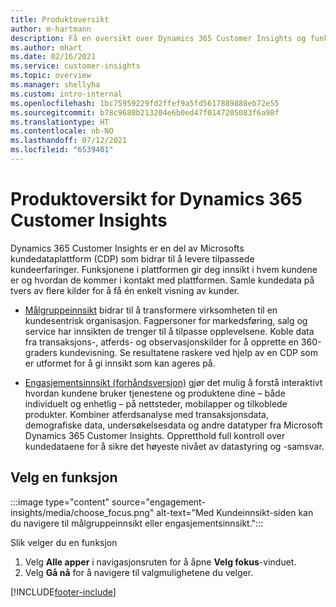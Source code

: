 ```yaml
---
title: Produktoversikt
author: m-hartmann
description: Få en oversikt over Dynamics 365 Customer Insights og funksjonene.
ms.author: mhart
ms.date: 02/16/2021
ms.service: customer-insights
ms.topic: overview
ms.manager: shellyha
ms.custom: intro-internal
ms.openlocfilehash: 1bc75959229fd2ffef9a5fd5617889888eb72e55
ms.sourcegitcommit: b78c9680b213204e6b0ed47f0147205083f6a98f
ms.translationtype: HT
ms.contentlocale: nb-NO
ms.lasthandoff: 07/12/2021
ms.locfileid: "6539401"
---
```

# <a name="product-overview-for-dynamics-365-customer-insights"></a>Produktoversikt for Dynamics 365 Customer Insights

Dynamics 365 Customer Insights er en del av Microsofts kundedataplattform (CDP) som bidrar til å levere tilpassede kundeerfaringer. Funksjonene i plattformen gir deg innsikt i hvem kundene er og hvordan de kommer i kontakt med plattformen. Samle kundedata på tvers av flere kilder for å få én enkelt visning av kunder.


- [Målgruppeinnsikt](audience-insights/overview.md) bidrar til å transformere virksomheten til en kundesentrisk organisasjon. Fagpersoner for markedsføring, salg og service har innsikten de trenger til å tilpasse opplevelsene. Koble data fra transaksjons-, atferds- og observasjonskilder for å opprette en 360-graders kundevisning. Se resultatene raskere ved hjelp av en CDP som er utformet for å gi innsikt som kan ageres på. 

- [Engasjementsinnsikt (forhåndsversjon)](engagement-insights/index.yml) gjør det mulig å forstå interaktivt hvordan kundene bruker tjenestene og produktene dine – både individuelt og enhetlig – på nettsteder, mobilapper og tilkoblede produkter. Kombiner atferdsanalyse med transaksjonsdata, demografiske data, undersøkelsesdata og andre datatyper fra Microsoft Dynamics 365 Customer Insights. Oppretthold full kontroll over kundedataene for å sikre det høyeste nivået av datastyring og -samsvar.
 
## <a name="choose-a-capability"></a>Velg en funksjon

:::image type="content" source="engagement-insights/media/choose_focus.png" alt-text="Med Kundeinnsikt-siden kan du navigere til målgruppeinnsikt eller engasjementsinnsikt.":::

Slik velger du en funksjon

1. Velg **Alle apper** i navigasjonsruten for å åpne **Velg fokus**-vinduet.
1. Velg **Gå nå** for å navigere til valgmulighetene du velger.


[!INCLUDE[footer-include](includes/footer-banner.md)]